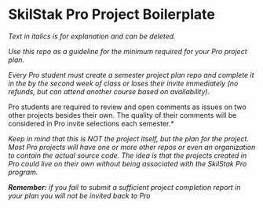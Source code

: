 # SkilStak Pro Project Boilerplate

*Text in italics is for explanation and can be deleted.*

*Use this repo as a guideline for the minimum required for your Pro
project plan.*

*Every Pro student must create a semester project plan repo and
complete it in the by the second week of class or loses their invite
immediately (no refunds, but can attend another course based on
availability).*

Pro students are required to review and open comments as
issues on two other projects besides their own. The quality of their
comments will be considered in Pro invite selections each semester.*

*Keep in mind that this is NOT the project itself, but the plan for
the project. Most Pro projects will have one or more other repos
or even an organization to contain the actual source code. The idea
is that the projects created in Pro could live on their own without
being associated with the SkilStak Pro program.*

***Remember:*** *if you fail to submit a sufficient project completion
report in your plan you will not be invited back to Pro*


